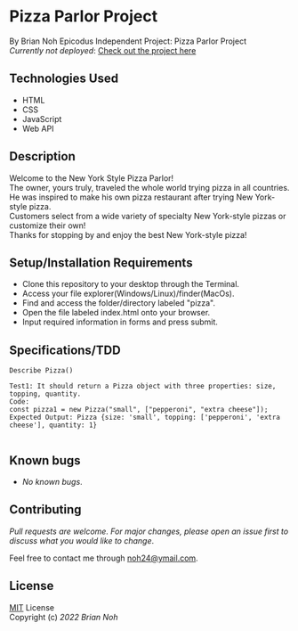 # Pizza Parlor Project
By Brian Noh
Epicodus Independent Project: Pizza Parlor Project   
_Currently not deployed_: [Check out the project here](noh24.github.com/pizza/)

## Technologies Used  
* HTML
* CSS
* JavaScript
* Web API

## Description
Welcome to the New York Style Pizza Parlor!  
The owner, yours truly, traveled the whole world trying pizza in all countries.  
He was inspired to make his own pizza restaurant after trying New York-style pizza.  
Customers select from a wide variety of specialty New York-style pizzas or customize their own!  
Thanks for stopping by and enjoy the best New York-style pizza!

## Setup/Installation Requirements
* Clone this repository to your desktop through the Terminal.
* Access your file explorer(Windows/Linux)/finder(MacOs).
* Find and access the folder/directory labeled "pizza".
* Open the file labeled index.html onto your browser.
* Input required information in forms and press submit.

## Specifications/TDD
```
Describe Pizza()

Test1: It should return a Pizza object with three properties: size, topping, quantity.
Code: 
const pizza1 = new Pizza("small", ["pepperoni", "extra cheese"]);
Expected Output: Pizza {size: 'small', topping: ['pepperoni', 'extra cheese'], quantity: 1}


```

## Known bugs
* _No known bugs_.

## Contributing
_Pull requests are welcome. For major changes, please open an issue first to discuss what you would like to change_.  
  
Feel free to contact me through <noh24@ymail.com>.

## License
[MIT](./license.txt) License  
Copyright (c) _2022 Brian Noh_
